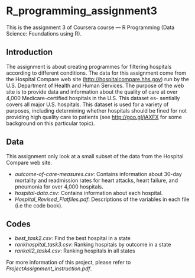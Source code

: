 # R_programming_assignment3
This is the assignment 3 of Coursera course  — R Programming (Data Science: Foundations using R).

## Introduction
The assignment is about creating programmes for filtering hospitals according to different conditions. The data for this assignment come from the Hospital Compare web site (http://hospitalcompare.hhs.gov) run by the U.S. Department of Health and Human Services. The purpose of the web site is to provide data and information about the quality of care at over 4,000 Medicare-certified hospitals in the U.S. This dataset es- sentially covers all major U.S. hospitals. This dataset is used for a variety of purposes, including determining whether hospitals should be fined for not providing high quality care to patients (see http://goo.gl/jAXFX for some background on this particular topic).

## Data
This assignment only look at a small subset of the data from the Hospital Compare web site. 
- _outcome-of-care-measures.csv_: Contains information about 30-day mortality and readmission rates for heart attacks, heart failure, and pneumonia for over 4,000 hospitals.
- _hospital-data.csv_: Contains information about each hospital.
- _Hospital_Revised_Flatfiles.pdf_: Descriptions of the variables in each file (i.e the code book).

## Codes
- _best_task2.csv_: Find the best hospital in a state
- _rankhospital_task3.csv_: Ranking hospitals by outcome in a state
- _rankall2_task4.csv_: Ranking hospitals in all states

For more information of this project, please refer to _ProjectAssignment_instruction.pdf_.
